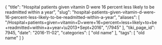 {
    "title": "Hospital patients given vitamin D were 16 percent less likely to be readmitted within a year",
    "slug": "hospital-patients-given-vitamin-d-were-16-percent-less-likely-to-be-readmitted-within-a-year",
    "aliases": [
        "/Hospital+patients+given+vitamin+D+were+16+percent+less+likely+to+be+readmitted+within+a+year+\u2013+Sept+2016",
        "/7945"
    ],
    "tiki_page_id": 7945,
    "date": "2016-11-02",
    "categories": [
        "old name"
    ],
    "tags": [
        "old name"
    ]
}